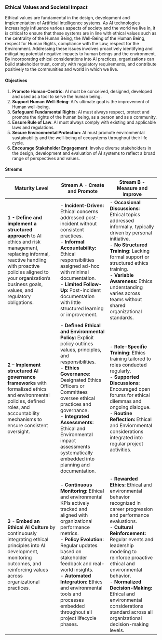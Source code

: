 ### Ethical Values and Societal Impact

Ethical values are fundamental in the design, development and implementation of Artificial Intelligence systems. As AI technologies increasingly influence various aspects of society and the world we live in, it is critical to ensure that these systems are in line with ethical values such as the centrality of the Human Being, the Well-Being of the Human Being, respect for Human Rights, compliance with the Law, respect for the Environment.
Addressing these issues involves proactively identifying and mitigating potential negative impacts to human beings and the environment. By incorporating ethical considerations into AI practices, organizations can build stakeholder trust, comply with regulatory requirements, and contribute positively to the communities and world in which we live.

#### Objectives

1. **Promote Human-Centric**: AI must be conceived, designed, developed and used as a tool to serve the human being.
2. **Support Human Well-Being**: AI's ultimate goal is the improvement of Human well-being.
3. **Safeguard Fundamental Rights**: AI must always respect, protect and promote the rights of the human being, as a person and as a community.
4. **Ensure Rule of Law**: AI must always comply with existing and applicable laws and regulations.
5. **Secure Environmental Protection**: AI must promote environmental sustainability and the well-being of ecosystems throughout their life cycle.
6. **Encourage Stakeholder Engagement**: Involve diverse stakeholders in the design, development and evaluation of AI systems to reflect a broad range of perspectives and values.

#### Streams

| Maturity Level                                                                                                                                                                                                                        | Stream A - Create and Promote                                                                                                                                                                                                                                                                                                        | Stream B - Measure and Improve                                                                                                                                                                                                                                                                                                                |
|---------------------------------------------------------------------------------------------------------------------------------------------------------------------------------------------------------------------------------------|--------------------------------------------------------------------------------------------------------------------------------------------------------------------------------------------------------------------------------------------------------------------------------------------------------------------------------------|-----------------------------------------------------------------------------------------------------------------------------------------------------------------------------------------------------------------------------------------------------------------------------------------------------------------------------------------------|
| **1 - Define and implement a structured approach** to AI ethics and risk management, replacing informal, reactive handling with proactive policies aligned to your organization’s business goals, values, and regulatory obligations. | - **Incident-Driven:** Ethical concerns addressed post-incident without consistent practices.<br>- **Informal Accountability:** Ethical responsibilities assigned ad-hoc with minimal documentation.<br>- **Limited Follow-Up:** Post-incident documentation with little structured learning or improvement.                         | - **Occasional Discussions:** Ethical topics addressed informally, typically driven by personal initiative.<br>- **No Structured Training:** Lacking formal support or structured ethics training.<br>- **Variable Awareness:** Ethics understanding varies across teams without shared organizational standards.                             |
| **2 – Implement structured AI governance frameworks** with formalized ethics and environmental policies, defined roles, and accountability mechanisms to ensure consistent oversight.                                                 | - **Defined Ethical and Environmental Policy:** Explicit policy outlines values, principles, and responsibilities.<br>- **Ethics Governance:** Designated Ethics Officers or Committees oversee ethical practices and governance.<br>- **Integrated Assessments:** Ethical and Environmental impact assessments systematically embedded into planning and documentation. | - **Role-Specific Training:** Ethics training tailored to roles conducted regularly.<br>- **Supported Discussions:** Encouraged open forums for ethical dilemmas and ongoing dialogue.<br>- **Routine Reflection:** Ethical and Enviornmental considerations integrated into regular project activities.                                                        |
| **3 - Embed an Ethical AI Culture** by continuously integrating ethical principles into AI development, monitoring outcomes, and reinforcing values across organizational practices.                                                  | - **Continuous Monitoring:** Ethical and environmental KPIs actively tracked and aligned with organizational performance metrics.<br>- **Policy Evolution:** Regular updates based on stakeholder feedback and real-world insights.<br>- **Automated Integration:** Ethics and environmental tools and processes embedded throughout all project lifecycle phases.       | - **Rewarded Ethics:** Ethical and environmental behavior recognized in career progression and performance evaluations.<br>- **Cultural Reinforcement:** Regular events and leadership modeling to reinforce proactive ethical and environmental behavior.<br>- **Normalized Decision-Making:** Ethical and environmental considerations standard across all organizational decision-making levels. |


